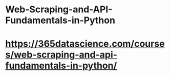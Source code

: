 # Web-Scraping-and-API-Fundamentals-in-Python
# https://365datascience.com/courses/web-scraping-and-api-fundamentals-in-python/
